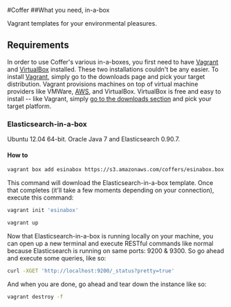 #Coffer
##What you need, in-a-box

Vagrant templates for your environmental pleasures. 

## Requirements

In order to use Coffer's various in-a-boxes, you first need to have [Vagrant](http://docs.vagrantup.com/v2/installation/) and [VirtualBox](https://www.virtualbox.org/) installed. These two installations couldn't be any easier. To install [Vagrant](http://thediscoblog.com/blog/2013/10/16/ssh-and-vagrant/), simply go to the downloads page and pick your target distribution. Vagrant provisions machines on top of virtual machine providers like VMWare, [AWS](http://thediscoblog.com/blog/categories/aws/), and VirtualBox. VirtualBox is free and easy to install -- like Vagrant, simply [go to the downloads section](https://www.virtualbox.org/wiki/Downloads) and pick your target platform. 

### Elasticsearch-in-a-box

Ubuntu 12.04 64-bit. Oracle Java 7 and Elasticsearch 0.90.7.

#### How to

``` bash This command will create a Vagrant definition named esinabox from the downloaded template
vagrant box add esinabox https://s3.amazonaws.com/coffers/esinabox.box
```

This command will download the Elasticsearch-in-a-box template. Once that completes (it'll take a few moments depending on your connection), execute this command:

``` bash Vagrant init will create a VagrantFile
vagrant init 'esinabox'
```

``` bash Starting up Elasticsearch-in-a-box
vagrant up
```

Now that Elasticsearch-in-a-box is running locally on your machine, you can open up a new terminal and execute RESTful commands like normal because Elasticsearch is running on same ports: 9200 & 9300. So go ahead and execute some queries, like so:

``` bash Elasticsearch is up an running!
curl -XGET 'http://localhost:9200/_status?pretty=true'
```

And when you are done, go ahead and tear down the instance like so:

``` bash Destroying a VM instance
vagrant destroy -f 
```